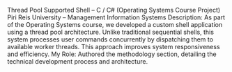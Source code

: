 Thread Pool Supported Shell – C / C# (Operating Systems Course Project)
Piri Reis University – Management Information Systems
Description:
As part of the Operating Systems course, we developed a custom shell application using a thread pool architecture. Unlike traditional sequential shells, this system processes user commands concurrently by dispatching them to available worker threads. This approach improves system responsiveness and efficiency.
My Role: Authored the methodology section, detailing the technical development process and architecture.
